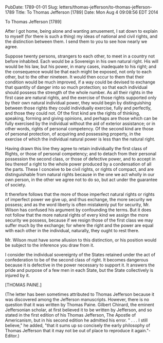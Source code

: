 PubDate: 1789-01-01
Slug: letters/thomas-jefferson/to-thomas-jefferson-1789
Title: To Thomas Jefferson [1789]
Date: Mon Aug  4 09:08:56 EDT 2014

   To Thomas Jefferson [1789]

   After I got home, being alone and wanting amusement, I sat down to explain
   to myself (for there is such a thing) my ideas of national and civil
   rights, and the distinction between them. I send them to you to see how
   nearly we agree.

   Suppose twenty persons, strangers to each other, to meet in a country not
   before inhabited. Each would be a Sovereign in his own natural right. His
   will would be his law, but his power, in many cases, inadequate to his
   right; and the consequence would be that each might be exposed, not only
   to each other, but to the other nineteen. It would then occur to them that
   their condition would be much improved, if a way could be devised to
   exchange that quantity of danger into so much protection; so that each
   individual should possess the strength of the whole number. As all their
   rights in the first case are natural rights, and the exercise of those
   rights supported only by their own natural individual power, they would
   begin by distinguishing between those rights they could individually
   exercise, fully and perfectly, and those they could not. Of the first kind
   are the rights of thinking, speaking, forming and giving opinions, and
   perhaps are those which can be fully exercised by the individual without
   the aid of exterior assistance; or in other words, rights of personal
   competency. Of the second kind are those of personal protection, of
   acquiring and possessing property, in the exercise of which the individual
   natural power is less than the natural right.

   Having drawn this line they agree to retain individually the first class
   of Rights, or those of personal competency; and to detach from their
   personal possession the second class, or those of defective power, and to
   accept in lieu thereof a right to the whole power produced by a
   condensation of all the parts. These I conceive to be civil rights, or
   rights of compact, and are distinguishable from natural rights because in
   the one we act wholly in our own person, in the other we agree not to do
   so, but act under the guarantee of society.

   It therefore follows that the more of those imperfect natural rights or
   rights of imperfect power we give up, and thus exchange, the more security
   we possess; and as the word liberty is often mistakenly put for security,
   Mr. Wilson has confused his argument by confounding the terms. But it does
   not follow that the more natural rights of every kind we assign the more
   security we possess, because if we resign those of the first class we may
   suffer much by the exchange; for where the right and the power are equal
   with each other in the individual, naturally, they ought to rest there.

   Mr. Wilson must have some allusion to this distinction, or his position
   would be subject to the inference you draw from it.

   I consider the individual sovereignty of the States retained under the act
   of confederation to be of the second class of right. It becomes dangerous
   because it is defective in the power necessary to support it. It answers
   the pride and purpose of a few men in each State, but the State
   collectively is injured by it.

   [THOMAS PAINE.]

    

   (The letter has been sometimes attributed to Thomas Jefferson because it
   was discovered among the Jefferson manuscripts. However, there is no
   question that it was written by Thomas Paine. Gilbert Chinard, the eminent
   Jeffersonian scholar, at first believed it to be written by Jefferson, and
   so stated in the first edition of his Thomas Jefferson, The Apostle of
   Americanism, but in his second edition he admitted his error. " . . . I
   still believe," he added, "that it sums up so concisely the early
   philosophy of Thomas Jefferson that it may not be out of place to
   reproduce it again."-Editor.)

    
